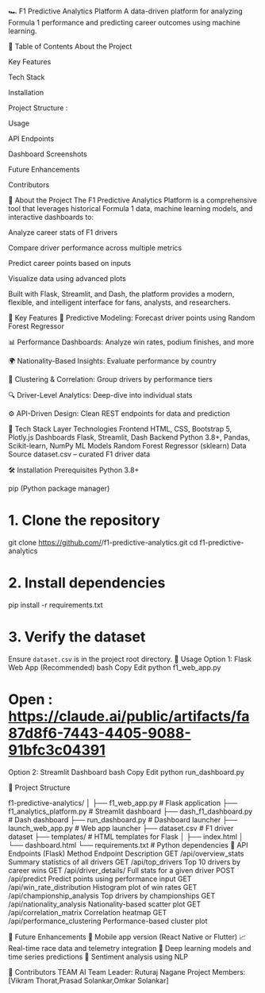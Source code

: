 🏎️ F1 Predictive Analytics Platform
A data-driven platform for analyzing Formula 1 performance and predicting career outcomes using machine learning.


📌 Table of Contents
About the Project

Key Features

Tech Stack

Installation

Project Structure :

Usage

API Endpoints

Dashboard Screenshots

Future Enhancements

Contributors

📖 About the Project
The F1 Predictive Analytics Platform is a comprehensive tool that leverages historical Formula 1 data, machine learning models, and interactive dashboards to:

Analyze career stats of F1 drivers

Compare driver performance across multiple metrics

Predict career points based on inputs

Visualize data using advanced plots

Built with Flask, Streamlit, and Dash, the platform provides a modern, flexible, and intelligent interface for fans, analysts, and researchers.

🚀 Key Features
🎯 Predictive Modeling: Forecast driver points using Random Forest Regressor

📊 Performance Dashboards: Analyze win rates, podium finishes, and more

🌍 Nationality-Based Insights: Evaluate performance by country

🧠 Clustering & Correlation: Group drivers by performance tiers

🔍 Driver-Level Analytics: Deep-dive into individual stats

⚙️ API-Driven Design: Clean REST endpoints for data and prediction

🧰 Tech Stack
Layer	Technologies
Frontend	HTML, CSS, Bootstrap 5, Plotly.js
Dashboards	Flask, Streamlit, Dash
Backend	Python 3.8+, Pandas, Scikit-learn, NumPy
ML Models	Random Forest Regressor (sklearn)
Data Source	dataset.csv – curated F1 driver data

🛠 Installation
Prerequisites
Python 3.8+

pip (Python package manager)

# 1. Clone the repository
git clone https://github.com/<prasadsolankar>/f1-predictive-analytics.git
cd f1-predictive-analytics

# 2. Install dependencies
pip install -r requirements.txt

# 3. Verify the dataset
Ensure `dataset.csv` is in the project root directory.
🧪 Usage
Option 1: Flask Web App (Recommended)
bash
Copy
Edit
python f1_web_app.py
# Open : https://claude.ai/public/artifacts/fa87d8f6-7443-4405-9088-91bfc3c04391
Option 2: Streamlit Dashboard
bash
Copy
Edit
python run_dashboard.py


📁 Project Structure

f1-predictive-analytics/
│
├── f1_web_app.py             # Flask application
├── f1_analytics_platform.py  # Streamlit dashboard
├── dash_f1_dashboard.py      # Dash dashboard
├── run_dashboard.py          # Dashboard launcher
├── launch_web_app.py         # Web app launcher
├── dataset.csv               # F1 driver dataset
├── templates/                # HTML templates for Flask
│   ├── index.html
│   └── dashboard.html
└── requirements.txt          # Python dependencies
📡 API Endpoints (Flask)
Method	Endpoint	Description
GET	/api/overview_stats	Summary statistics of all drivers
GET	/api/top_drivers	Top 10 drivers by career wins
GET	/api/driver_details/<name>	Full stats for a given driver
POST	/api/predict	Predict points using performance input
GET	/api/win_rate_distribution	Histogram plot of win rates
GET	/api/championship_analysis	Top drivers by championships
GET	/api/nationality_analysis	Nationality-based scatter plot
GET	/api/correlation_matrix	Correlation heatmap
GET	/api/performance_clustering	Performance-based cluster plot


🌱 Future Enhancements
📱 Mobile app version (React Native or Flutter)
📈 Real-time race data and telemetry integration
🧠 Deep learning models and time series predictions
💬 Sentiment analysis using NLP

👥 Contributors
TEAM AI
Team Leader: Ruturaj Nagane
Project Members: [Vikram Thorat,Prasad Solankar,Omkar Solankar]
